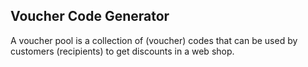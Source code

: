 ## Voucher Code Generator
A voucher pool is a collection of (voucher) codes that can be used by customers (recipients)
to get discounts in a web shop.
